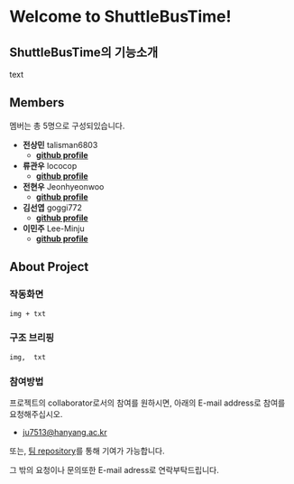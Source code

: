 
# Welcome to ShuttleBusTime!

 ## ShuttleBusTime의 기능소개
 
  text

 ## Members

  멤버는 총 5명으로 구성되있습니다.

  - __전상민__ talisman6803
    - __[github profile](https://github.com/talisman6803)__
  - __류관우__ lococop
    - __[github profile](https://github.com/lococop)__
  - __전현우__ Jeonhyeonwoo
    - __[github profile](https://github.com/jeonhyeonwoo)__
  - __김선엽__ goggi772
    - __[github profile](https://github.com/goggi772)__
  - __이민주__ Lee-Minju
    - __[github profile](https://github.com/Lee-Minju)__
  
 ## About Project
   ### 작동화면
    img + txt
  
   ### 구조 브리핑
    img,  txt
  
   ### 참여방법
   프로젝트의 collaborator로서의 참여를 원하시면, 아래의 E-mail address로 참여를 요청해주십시오.
   - ju7513@hanyang.ac.kr
   
   또는, [팀 repository](https://github.com/Lee-Minju/oss2020-teamproject)를 통해 기여가 가능합니다.
   
   그 밖의 요청이나 문의또한 E-mail adress로 연락부탁드립니다.
   
   
  

